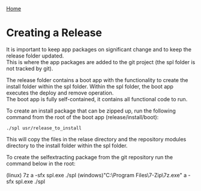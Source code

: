 [Home](../README.md)
# Creating a Release

It is important to keep app packages on significant change and to keep the release folder updated.  
This is where the app packages are added to the git project (the spl folder is not tracked by git).

The release folder contains a boot app with the functionality to create the install folder within the spl folder.
Within the spl folder, the boot app executes the deploy and remove operation.  
The boot app is fully self-contained, it contains all functional code to run.

To create an install package that can be zipped up, run the following command from the root of the boot app (release/install/boot):
```
./spl usr/release_to_install
```
This will copy the files in the relase directory and the repository modules directory to the install folder within the spl folder. 

To create the selfextracting package from the git repository run the command below in the root:

(linux) 7z a -sfx spl.exe ./spl
(windows)"C:\Program Files\7-Zip\7z.exe" a -sfx spl.exe ./spl
